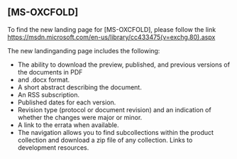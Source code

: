 ## [MS-OXCFOLD]
To find the new landing page for [MS-OXCFOLD], please follow the link https://msdn.microsoft.com/en-us/library/cc433475(v=exchg.80).aspx 

The new landinganding page includes the following:
- The ability to download the preview, published, and previous versions of the documents in PDF
- and .docx format.
- A short abstract describing the document.
- An RSS subscription.
- Published dates for each version.
- Revision type (protocol or document revision) and an indication of whether the changes were
major or minor.
- A link to the errata when available.
- The navigation allows you to find subcollections within the product collection and download a
zip file of any collection.
Links to development resources.